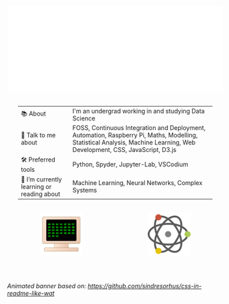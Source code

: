 <div align="center">
	<br>
	<a href="https://github.com/richardpordan/richardpordan/banner.svg">
		<img src="banner.svg" width="800" height="200" alt="banner">
	</a>
	<br>
</div>

<br>

<table style="margin-left:auto; margin-right:auto; width: 90%;">
  <tr>
    <td>📚 About</td>
    <td>I'm an undergrad working in and studying Data Science</td>
  </tr>
  <tr>
    <td>👀 Talk to me about</td>
    <td>FOSS, Continuous Integration and Deployment, Automation, Raspberry Pi, Maths, Modelling, Statistical Analysis, Machine Learning, Web Development, CSS, JavaScript, D3.js</td>
  </tr>
  <tr>
    <td>🛠️ Preferred tools</td>
    <td>Python, Spyder, Jupyter-Lab, VSCodium</td>
  </tr>
  <tr>
    <td>🌱 I’m currently learning or reading about</td>
    <td>Machine Learning, Neural Networks, Complex Systems</td>
  </tr>
</table>

<br>

<div style="display: flex">

  <img src="pc.svg" height=100 style="display: block; margin-left: auto; margin-right: auto;">

  <img src="ds-logo.svg" height=100 style="display: block; margin-left: auto; margin-right: auto;">

</div>

<br><br>

*Animated banner based on: https://github.com/sindresorhus/css-in-readme-like-wat*
